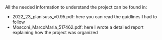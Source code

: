 All the needed information to understand the project can be found in:
- 2022_23_planisuss_v0.95.pdf: here you can read the guidlines I had to follow
- Mosconi_MarcoMaria_517462.pdf: here I wrote a detailed report explaining how the project was organized 
